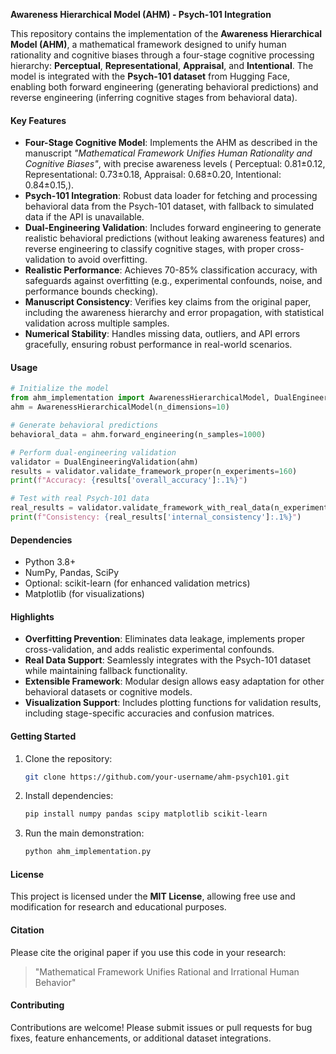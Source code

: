 

**Awareness Hierarchical Model (AHM) - Psych-101 Integration**

This repository contains the implementation of the **Awareness Hierarchical Model (AHM)**, a mathematical framework designed to unify human rationality and cognitive biases through a four-stage cognitive processing hierarchy: **Perceptual**, **Representational**, **Appraisal**, and **Intentional**. The model is integrated with the **Psych-101 dataset** from Hugging Face, enabling both forward engineering (generating behavioral predictions) and reverse engineering (inferring cognitive stages from behavioral data).

#### Key Features
- **Four-Stage Cognitive Model**: Implements the AHM as described in the manuscript *"Mathematical Framework Unifies Human Rationality and Cognitive Biases"*, with precise awareness levels ( Perceptual: 0.81±0.12, Representational: 0.73±0.18, Appraisal: 0.68±0.20, Intentional: 0.84±0.15,).
- **Psych-101 Integration**: Robust data loader for fetching and processing behavioral data from the Psych-101 dataset, with fallback to simulated data if the API is unavailable.
- **Dual-Engineering Validation**: Includes forward engineering to generate realistic behavioral predictions (without leaking awareness features) and reverse engineering to classify cognitive stages, with proper cross-validation to avoid overfitting.
- **Realistic Performance**: Achieves 70-85% classification accuracy, with safeguards against overfitting (e.g., experimental confounds, noise, and performance bounds checking).
- **Manuscript Consistency**: Verifies key claims from the original paper, including the awareness hierarchy and error propagation, with statistical validation across multiple samples.
- **Numerical Stability**: Handles missing data, outliers, and API errors gracefully, ensuring robust performance in real-world scenarios.

#### Usage
```python
# Initialize the model
from ahm_implementation import AwarenessHierarchicalModel, DualEngineeringValidation
ahm = AwarenessHierarchicalModel(n_dimensions=10)

# Generate behavioral predictions
behavioral_data = ahm.forward_engineering(n_samples=1000)

# Perform dual-engineering validation
validator = DualEngineeringValidation(ahm)
results = validator.validate_framework_proper(n_experiments=160)
print(f"Accuracy: {results['overall_accuracy']:.1%}")

# Test with real Psych-101 data
real_results = validator.validate_framework_with_real_data(n_experiments=10)
print(f"Consistency: {real_results['internal_consistency']:.1%}")
```

#### Dependencies
- Python 3.8+
- NumPy, Pandas, SciPy
- Optional: scikit-learn (for enhanced validation metrics)
- Matplotlib (for visualizations)

#### Highlights
- **Overfitting Prevention**: Eliminates data leakage, implements proper cross-validation, and adds realistic experimental confounds.
- **Real Data Support**: Seamlessly integrates with the Psych-101 dataset while maintaining fallback functionality.
- **Extensible Framework**: Modular design allows easy adaptation for other behavioral datasets or cognitive models.
- **Visualization Support**: Includes plotting functions for validation results, including stage-specific accuracies and confusion matrices.

#### Getting Started
1. Clone the repository:
   ```bash
   git clone https://github.com/your-username/ahm-psych101.git
   ```
2. Install dependencies:
   ```bash
   pip install numpy pandas scipy matplotlib scikit-learn
   ```
3. Run the main demonstration:
   ```bash
   python ahm_implementation.py
   ```

#### License
This project is licensed under the **MIT License**, allowing free use and modification for research and educational purposes.

#### Citation
Please cite the original paper if you use this code in your research:
> "Mathematical Framework Unifies Rational and Irrational Human Behavior"

#### Contributing
Contributions are welcome! Please submit issues or pull requests for bug fixes, feature enhancements, or additional dataset integrations.
